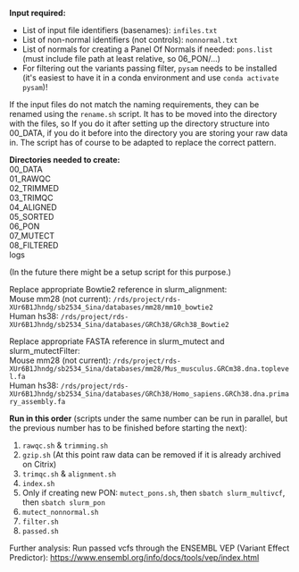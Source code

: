 __Input required:__
* List of input file identifiers (basenames): ```infiles.txt```
* List of non-normal identifiers (not controls): ```nonnormal.txt```
* List of normals for creating a Panel Of Normals if needed: ```pons.list``` (must include file path at least relative, so 06_PON/...)
* For filtering out the variants passing filter, ```pysam``` needs to be installed (it's easiest to have it in a conda environment and use ```conda activate pysam```)!

If the input files do not match the naming requirements, they can be renamed using the ```rename.sh``` script. It has to be moved into the directory with the files, so If you do it after setting up the directory structure into 00_DATA, if you do it before into the directory you are storing your raw data in.
The script has of course to be adapted to replace the correct pattern.

__Directories needed to create:__   
00_DATA  
01_RAWQC  
02_TRIMMED  
03_TRIMQC  
04_ALIGNED  
05_SORTED  
06_PON  
07_MUTECT  
08_FILTERED  
logs  


(In the future there might be a setup script for this purpose.)

Replace appropriate Bowtie2 reference in slurm_alignment:  
Mouse mm28 (not current): ```/rds/project/rds-XUr6B1Jhndg/sb2534_Sina/databases/mm28/mm10_bowtie2```  
Human hs38: ```/rds/project/rds-XUr6B1Jhndg/sb2534_Sina/databases/GRCh38/GRch38_Bowtie2```  

Replace appropriate FASTA reference in slurm_mutect and slurm_mutectFilter:  
Mouse mm28 (not current): ```/rds/project/rds-XUr6B1Jhndg/sb2534_Sina/databases/mm28/Mus_musculus.GRCm38.dna.toplevel.fa```  
Human hs38: ```/rds/project/rds-XUr6B1Jhndg/sb2534_Sina/databases/GRCh38/Homo_sapiens.GRCh38.dna.primary_assembly.fa```  

__Run in this order__ (scripts under the same number can be run in parallel, but the previous number has to be finished before starting the next):  
1) ```rawqc.sh``` & ```trimming.sh```
2) ```gzip.sh``` (At this point raw data can be removed if it is already archived on Citrix)
3) ```trimqc.sh``` & ```alignment.sh```
4) ```index.sh``` 
5) Only if creating new PON: ```mutect_pons.sh```, then ```sbatch slurm_multivcf```, then ```sbatch slurm_pon```
6) ```mutect_nonnormal.sh```
7) ```filter.sh```
8) ```passed.sh```

Further analysis: Run passed vcfs through the ENSEMBL VEP (Variant Effect Predictor): https://www.ensembl.org/info/docs/tools/vep/index.html
